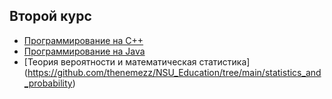 ## Второй курс
- [Программирование на C++](https://github.com/thenemezz/NSU_Education/tree/main/cpp_labs)
- [Программирование на Java](https://github.com/thenemezz/NSU_Education/tree/main/java_labs)
- [Теория вероятности и математическая статистика] (https://github.com/thenemezz/NSU_Education/tree/main/statistics_and_probability)
